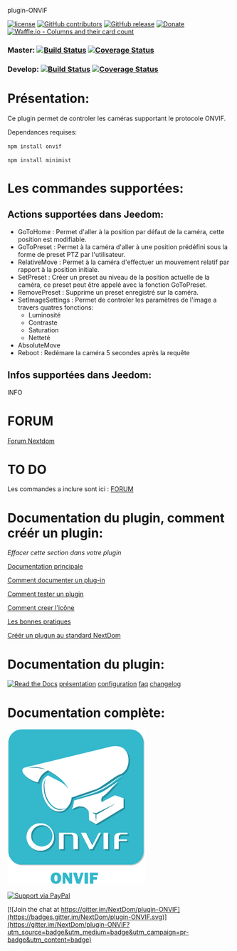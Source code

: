 plugin-ONVIF

[![license](https://img.shields.io/github/license/NextDom/plugin-ONVIF.svg)](./LICENSE) [![GitHub contributors](https://img.shields.io/github/contributors/NextDom/plugin-ONVIF.svg)](../../graphs/contributors) [![GitHub release](https://img.shields.io/github/release/NextDom/plugin-ONVIF.svg)](../../releases) [![Donate](https://img.shields.io/badge/Donate-PayPal-green.svg)](https://www.paypal.me/_USERNAME) [![Waffle.io - Columns and their card count](https://badge.waffle.io/NextDom/plugin-ONVIF.svg?columns=all)](https://waffle.io/NextDom/plugin-ONVIF)

### Master: [![Build Status](https://travis-ci.org/NextDom/plugin-ONVIF.svg?branch=master)](https://travis-ci.org/NextDom/plugin-ONVIF)  [![Coverage Status](https://coveralls.io/repos/github/NextDom/plugin-ONVIF/badge.svg?branch=master)](https://coveralls.io/github/NextDom/plugin-ONVIF?branch=master)

### Develop: [![Build Status](https://travis-ci.org/NextDom/plugin-ONVIF.svg?branch=develop)](https://travis-ci.org/NextDom/plugin-ONVIF)  [![Coverage Status](https://coveralls.io/repos/github/NextDom/plugin-ONVIF/badge.svg?branch=develop)](https://coveralls.io/github/NextDom/plugin-ONVIF?branch=develop)

# Présentation:

Ce plugin permet de controler les caméras supportant le protocole ONVIF. 

Dependances requises:

`npm install onvif`

`npm install minimist`

# Les commandes supportées:

## Actions supportées dans Jeedom:

* GoToHome : Permet d'aller à la position par défaut de la caméra, cette position est modifiable.
* GoToPreset : Permet à la caméra d'aller à une position prédéfini sous la forme de preset PTZ par l'utilisateur.
* RelativeMove : Permet à la caméra d'effectuer un mouvement relatif par rapport à la position initiale.
* SetPreset : Créer un preset au niveau de la position actuelle de la caméra, ce preset peut être appelé avec la fonction GoToPreset.
* RemovePreset : Supprime un preset enregistré sur la caméra.
* SetImageSettings : Permet de controler les paramètres de l'image a travers quatres fonctions:
  * Luminosité
  * Contraste
  * Saturation
  * Netteté
* AbsoluteMove
* Reboot : Redémare la caméra 5 secondes après la requête

## Infos supportées dans Jeedom:

INFO
# FORUM
[Forum Nextdom](https://www.nextdom.org/plugin-onvif/plugin-onvif)

# TO DO
Les commandes a inclure sont ici :
[FORUM](https://www.jeedom.com/forum/viewtopic.php?f=134&t=37495)

# Documentation du plugin, comment créér un plugin:

*Effacer cette section dans votre plugin*

[Documentation principale](https://github.com/rjullien/plugin-ONVIF/blob/develop/docs/fr_FR/index-ONVIF.md)

[Comment documenter un plug-in](https://github.com/NextDom/NextDom/wiki/Documentation-d'un-Plugin)

[Comment tester un plugin](https://github.com/NextDom/NextDom/wiki/Tester-un-plugin-avec-travis-ci)

[Comment creer l'icône](https://github.com/NextDom/NextDom/wiki/07-Cr%C3%A9ation-d'une-icone-plugin)

[Les bonnes pratiques](https://github.com/NextDom/NextDom/wiki/Bonnes-pratiques-pour-les-plugins)

[Créér un plugun au standard NextDom](https://github.com/NextDom/NextDom/wiki/PROJET-:-Crit%C3%A8re-de-validation-d'un-plugin)

# Documentation du plugin:
[![Read the Docs](https://img.shields.io/readthedocs/pip.svg)](docs/fr_FR/presentation.md)
[présentation](docs/fr_FR/presentation.md) [configuration](docs/fr_FR/configuration.md) [faq](docs/fr_FR/faq.md) [changelog](docs/fr_FR/changelog.md)

# Documentation complète:

[![Read the Docs](plugin_info/ONVIF_icon.png)](https://NextDom.github.io/plugin-ONVIF)


[![Support via PayPal](https://cdn.rawgit.com/twolfson/paypal-github-button/1.0.0/dist/button.svg)](https://www.paypal.me/_USERNAME/)

[![Join the chat at https://gitter.im/NextDom/plugin-ONVIF](https://badges.gitter.im/NextDom/plugin-ONVIF.svg)](https://gitter.im/NextDom/plugin-ONVIF?utm_source=badge&utm_medium=badge&utm_campaign=pr-badge&utm_content=badge)

